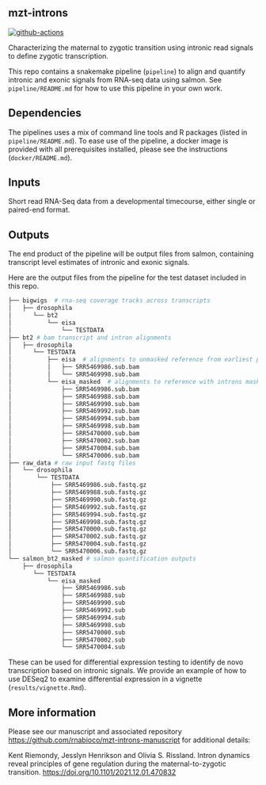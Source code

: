 
## mzt-introns  

[![github-actions](https://github.com/rnabioco/mzt-introns/actions/workflows/github-actions.yaml/badge.svg)](https://github.com/rnabioco/mzt-introns/actions/workflows/github-actions.yaml)  

Characterizing the maternal to zygotic transition using intronic read signals
to define zygotic transcription.  

This repo contains a snakemake pipeline (`pipeline`) to align and quantify intronic and exonic signals from RNA-seq data using salmon. See `pipeline/README.md` for how to use this pipeline in your own work. 

## Dependencies

The pipelines uses a mix of command line tools and R packages (listed in `pipeline/README.md`). To ease use of the pipeline, a docker image is provided with all prerequisites installed, please see the instructions (`docker/README.md`).

## Inputs
Short read RNA-Seq data from a developmental timecourse, either single or paired-end format.

## Outputs

The end product of the pipeline will be output files from salmon, containing transcript level estimates of intronic and exonic signals. 

Here are the output files from the pipeline for the test dataset included in this repo. 

```bash
├── bigwigs  # rna-seq coverage tracks across transcripts
│   ├── drosophila
│      └── bt2
│          └── eisa
│              └── TESTDATA
├── bt2 # bam transcript and intron alignments
│   ├── drosophila
│      └── TESTDATA
│          ├── eisa  # alignments to unmasked reference from earliest pre-mzt timepoint
│          │   ├── SRR5469986.sub.bam
│          │   └── SRR5469998.sub.bam
│          └── eisa_masked  # alignments to reference with introns masked to exclude signals from earliest pre-mzt timepoints
│              ├── SRR5469986.sub.bam
│              ├── SRR5469988.sub.bam
│              ├── SRR5469990.sub.bam
│              ├── SRR5469992.sub.bam
│              ├── SRR5469994.sub.bam
│              ├── SRR5469998.sub.bam
│              ├── SRR5470000.sub.bam
│              ├── SRR5470002.sub.bam
│              ├── SRR5470004.sub.bam
│              └── SRR5470006.sub.bam
├── raw_data # raw input fastq files
│   └── drosophila
│       └── TESTDATA
│           ├── SRR5469986.sub.fastq.gz
│           ├── SRR5469988.sub.fastq.gz
│           ├── SRR5469990.sub.fastq.gz
│           ├── SRR5469992.sub.fastq.gz
│           ├── SRR5469994.sub.fastq.gz
│           ├── SRR5469998.sub.fastq.gz
│           ├── SRR5470000.sub.fastq.gz
│           ├── SRR5470002.sub.fastq.gz
│           ├── SRR5470004.sub.fastq.gz
│           └── SRR5470006.sub.fastq.gz
└── salmon_bt2_masked # salmon quantification outputs 
    ├── drosophila
       └── TESTDATA
           └── eisa_masked
               ├── SRR5469986.sub
               ├── SRR5469988.sub
               ├── SRR5469990.sub
               ├── SRR5469992.sub
               ├── SRR5469994.sub
               ├── SRR5469998.sub
               ├── SRR5470000.sub
               ├── SRR5470002.sub
               └── SRR5470004.sub
```

These can be used for differential expression testing to identify de novo transcription based on intronic signals.  We provide an example of how to use DESeq2 to examine differential expression in a vignette (`results/vignette.Rmd`).

## More information

Please see our manuscript and associated repository https://github.com/rnabioco/mzt-introns-manuscript for additional details:  

>
Kent Riemondy, Jesslyn Henrikson and Olivia S. Rissland. Intron dynamics reveal principles of 
gene regulation during the maternal-to-zygotic transition. https://doi.org/10.1101/2021.12.01.470832 
>

